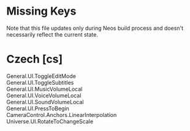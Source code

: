 # Missing Keys
Note that this file updates only during Neos build process and doesn't necessarily reflect the current state.

# Czech [cs]
General.UI.ToggleEditMode  
General.UI.ToggleSubtitles  
General.UI.MusicVolumeLocal  
General.UI.VoiceVolumeLocal  
General.UI.SoundVolumeLocal  
General.UI.PressToBegin  
CameraControl.Anchors.LinearInterpolation  
Universe.UI.RotateToChangeScale  

